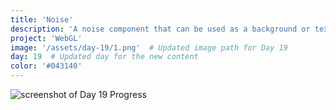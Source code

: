 ```yaml
---
title: 'Noise'
description: 'A noise component that can be used as a background or texture'
project: 'WebGL'
image: '/assets/day-19/1.png'  # Updated image path for Day 19
day: 19  # Updated day for the new content
color: '#043140'
---
```

    
![screenshot of Day 19 Progress](/assets/day-19/1.png)

